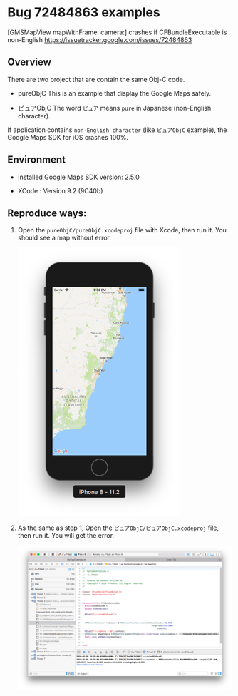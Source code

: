 # Bug 72484863 examples
  [GMSMapView mapWithFrame: camera:] crashes if CFBundleExecutable is non-English
  https://issuetracker.google.com/issues/72484863

## Overview

There are two project that are contain the same Obj-C code.

  - pureObjC
    This is an example that display the Google Maps safely.

  - ピュアObjC
    The word `ピュア` means `pure` in Japanese (non-English character).

  If application contains `non-English character` (like `ピュアObjC` example), the Google Maps SDK for iOS crashes 100%.

## Environment

  - installed Google Maps SDK version: 2.5.0

  - XCode : Version 9.2 (9C40b)

## Reproduce ways:

  1. Open the `pureObjC/pureObjC.xcodeproj` file with Xcode, then run it.
     You should see a map without error.

     ![](capture1.png)

  2. As the same as step 1, Open the `ピュアObjC/ピュアObjC.xcodeproj` file, then run it.
     You will get the error.

     ![](capture2.png)
     
